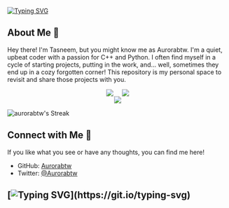 [![Typing SVG](https://readme-typing-svg.demolab.com?font=Afacad+Flux&pause=1000&color=F78F00&center=true&width=435&lines=Welcome+to+Aurorabtw's+Time+Capsule)](https://git.io/typing-svg)

## About Me 🌌
Hey there! I'm Tasneem, but you might know me as Aurorabtw. I'm a quiet, upbeat coder with a passion for C++ and Python. I often find myself in a cycle of starting projects, putting in the work, and... well, sometimes they end up in a cozy forgotten corner! This repository is my personal space to revisit and share those projects with you.

<div align="center">
    <div style="display: flex; justify-content: center; gap: 20px;">
        <img src="https://github-readme-stats.vercel.app/api?username=aurorabtw&theme=vue&show_icons=true&hide_border=true&count_private=false" />
        <img src="https://github-readme-stats.vercel.app/api/top-langs/?username=aurorabtw&theme=vue&show_icons=true&hide_border=true&layout=compact" />
    </div>
    <img src="https://github-readme-streak-stats.herokuapp.com/?user=aurorabtw&theme=vue&hide_border=true" />
</div>


![aurorabtw's Streak](https://github-readme-streak-stats.herokuapp.com/?user=aurorabtw&theme=vue&hide_border=true)


## Connect with Me 🌌
If you like what you see or have any thoughts, you can find me here!
- GitHub: [Aurorabtw](https://github.com/Aurorabtw)
- Twitter: [@Aurorabtw](https://twitter.com/aurorabtw_)

[![Typing SVG](https://readme-typing-svg.demolab.com?font=Fira+Code&weight=300&size=15&pause=1000&color=F78F00&width=435&lines=See+you+at+the+funny+papers!)](https://git.io/typing-svg)
---


